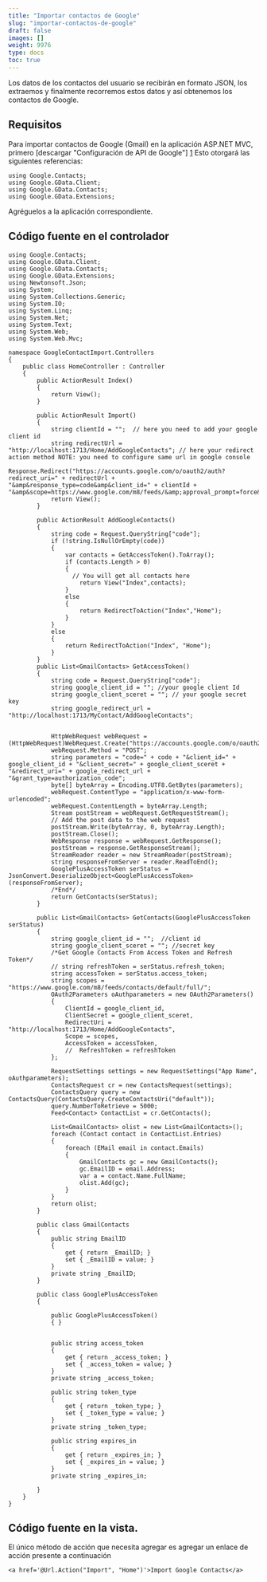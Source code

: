 ```yaml
---
title: "Importar contactos de Google"
slug: "importar-contactos-de-google"
draft: false
images: []
weight: 9976
type: docs
toc: true
---
```


Los datos de los contactos del usuario se recibirán en formato JSON, los extraemos y finalmente recorremos estos datos y así obtenemos los contactos de Google.

## Requisitos
Para importar contactos de Google (Gmail) en la aplicación ASP.NET MVC, primero [descargar "Configuración de API de Google"] [1] Esto otorgará las siguientes referencias:

    using Google.Contacts;
    using Google.GData.Client;
    using Google.GData.Contacts;
    using Google.GData.Extensions;

Agréguelos a la aplicación correspondiente.


[1]: https://code.google.com/archive/p/google-gdata/downloads

## Código fuente en el controlador
    using Google.Contacts;
    using Google.GData.Client;
    using Google.GData.Contacts;
    using Google.GData.Extensions;
    using Newtonsoft.Json;
    using System;
    using System.Collections.Generic;
    using System.IO;
    using System.Linq;
    using System.Net;
    using System.Text;
    using System.Web;
    using System.Web.Mvc;
    
    namespace GoogleContactImport.Controllers
    {
        public class HomeController : Controller
        {
            public ActionResult Index()
            {
                return View();
            }
    
            public ActionResult Import()
            {
                string clientId = "";  // here you need to add your google client id
                string redirectUrl = "http://localhost:1713/Home/AddGoogleContacts"; // here your redirect action method NOTE: you need to configure same url in google console
                Response.Redirect("https://accounts.google.com/o/oauth2/auth?redirect_uri=" + redirectUrl + "&amp&response_type=code&amp&client_id=" + clientId + "&amp&scope=https://www.google.com/m8/feeds/&amp;approval_prompt=force&amp;access_type=offline");
                return View();
            }
    
            public ActionResult AddGoogleContacts()
            {
                string code = Request.QueryString["code"];
                if (!string.IsNullOrEmpty(code))
                {
                    var contacts = GetAccessToken().ToArray();
                    if (contacts.Length > 0)
                    {
                      // You will get all contacts here
                        return View("Index",contacts);
                    }
                    else
                    {
                        return RedirectToAction("Index","Home");
                    }
                }
                else
                {
                    return RedirectToAction("Index", "Home");
                }
            }
            public List<GmailContacts> GetAccessToken()
            {
                string code = Request.QueryString["code"];
                string google_client_id = ""; //your google client Id
                string google_client_sceret = ""; // your google secret key
                string google_redirect_url = "http://localhost:1713/MyContact/AddGoogleContacts";
    
    
                HttpWebRequest webRequest = (HttpWebRequest)WebRequest.Create("https://accounts.google.com/o/oauth2/token");
                webRequest.Method = "POST";
                string parameters = "code=" + code + "&client_id=" + google_client_id + "&client_secret=" + google_client_sceret + "&redirect_uri=" + google_redirect_url + "&grant_type=authorization_code";
                byte[] byteArray = Encoding.UTF8.GetBytes(parameters);
                webRequest.ContentType = "application/x-www-form-urlencoded";
                webRequest.ContentLength = byteArray.Length;
                Stream postStream = webRequest.GetRequestStream();
                // Add the post data to the web request
                postStream.Write(byteArray, 0, byteArray.Length);
                postStream.Close();
                WebResponse response = webRequest.GetResponse();
                postStream = response.GetResponseStream();
                StreamReader reader = new StreamReader(postStream);
                string responseFromServer = reader.ReadToEnd();
                GooglePlusAccessToken serStatus = JsonConvert.DeserializeObject<GooglePlusAccessToken>(responseFromServer);
                /*End*/
                return GetContacts(serStatus);
            }
    
            public List<GmailContacts> GetContacts(GooglePlusAccessToken serStatus)
            {
                string google_client_id = "";  //client id
                string google_client_sceret = ""; //secret key
                /*Get Google Contacts From Access Token and Refresh Token*/
                // string refreshToken = serStatus.refresh_token;
                string accessToken = serStatus.access_token;
                string scopes = "https://www.google.com/m8/feeds/contacts/default/full/";
                OAuth2Parameters oAuthparameters = new OAuth2Parameters()
                {
                    ClientId = google_client_id,
                    ClientSecret = google_client_sceret,
                    RedirectUri = "http://localhost:1713/Home/AddGoogleContacts",
                    Scope = scopes,
                    AccessToken = accessToken,
                    //  RefreshToken = refreshToken
                };
    
                RequestSettings settings = new RequestSettings("App Name", oAuthparameters);
                ContactsRequest cr = new ContactsRequest(settings);
                ContactsQuery query = new ContactsQuery(ContactsQuery.CreateContactsUri("default"));
                query.NumberToRetrieve = 5000;
                Feed<Contact> ContactList = cr.GetContacts();
    
                List<GmailContacts> olist = new List<GmailContacts>();
                foreach (Contact contact in ContactList.Entries)
                {
                    foreach (EMail email in contact.Emails)
                    {
                        GmailContacts gc = new GmailContacts();
                        gc.EmailID = email.Address;
                        var a = contact.Name.FullName;
                        olist.Add(gc);
                    }
                }
                return olist;
            }
    
            public class GmailContacts
            {
                public string EmailID
                {
                    get { return _EmailID; }
                    set { _EmailID = value; }
                }
                private string _EmailID;
            }
    
            public class GooglePlusAccessToken
            {
    
                public GooglePlusAccessToken()
                { }
    
    
                public string access_token
                {
                    get { return _access_token; }
                    set { _access_token = value; }
                }
                private string _access_token;
    
                public string token_type
                {
                    get { return _token_type; }
                    set { _token_type = value; }
                }
                private string _token_type;
    
                public string expires_in
                {
                    get { return _expires_in; }
                    set { _expires_in = value; }
                }
                private string _expires_in;
    
            }
        }
    }

## Código fuente en la vista.
El único método de acción que necesita agregar es agregar un enlace de acción presente a continuación

    <a href='@Url.Action("Import", "Home")'>Import Google Contacts</a>



